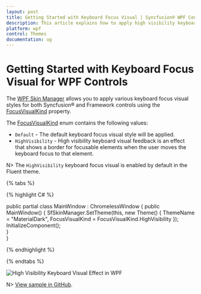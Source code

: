 ```yaml
---
layout: post
title: Getting Started with Keyboard Focus Visual | Syncfusion® WPF Controls
description: This article explains how to apply high visibility keyboard visual feedback followed in fluent design for WPF controls and Syncfusion® controls.
platform: wpf
control: Themes
documentation: ug
---
```


# Getting Started with Keyboard Focus Visual for WPF Controls

The [WPF Skin Manager](https://help.syncfusion.com/cr/wpf/Syncfusion.SfSkinManager.SfSkinManager.html) allows you to apply various keyboard focus visual styles for both Syncfusion® and Framework controls using the [FocusVisualKind](https://help.syncfusion.com/cr/wpf/Syncfusion.SfSkinManager.Theme.html#Syncfusion_SfSkinManager_Theme_FocusVisualKind) property. 

The [FocusVisualKind](https://help.syncfusion.com/cr/wpf/Syncfusion.SfSkinManager.FocusVisualKind.html) enum contains the following values:

* `Default` - The default keyboard focus visual style will be applied.
* `HighVisibility` - High visibility keyboard visual feedback is an effect that shows a border for focusable elements when the user moves the keyboard focus to that element. 

N> The `HighVisibility` keyboard focus visual is enabled by default in the Fluent theme.

{% tabs %}

{% highlight C# %}

public partial class MainWindow : ChromelessWindow
{
    public MainWindow()
    {
        SfSkinManager.SetTheme(this, new Theme() { ThemeName = "MaterialDark", FocusVisualKind = FocusVisualKind.HighVisibility });
        InitializeComponent();            
    }        
}

{% endhighlight %}

{% endtabs %}

![High Visibility Keyboard Visual Effect in WPF](Skin-Manager_images/WPF-SkinManager-FocusVisualKind.gif)

N> [View sample in GitHub](https://github.com/SyncfusionExamples/change-focusvisualkind-using-skinmanager).



